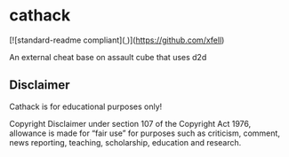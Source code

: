 # cathack
[![standard-readme compliant]([
](https://camo.githubusercontent.com/610ea27101b0b6052fac1b344723eadf0a7f0c7963df34529469f8e849551a13/68747470733a2f2f696d672e736869656c64732e696f2f62616467652f4c616e67767652d432532422532422d2532336633346237642e7376673f7374796c653d666c6174))](https://github.com/xfell)

An external cheat base on assault cube that uses d2d[
](https://camo.githubusercontent.com/610ea27101b0b6052fac1b344723eadf0a7f0c7963df34529469f8e849551a13/68747470733a2f2f696d672e736869656c64732e696f2f62616467652f4c616e67756167652d432532422532422d2532336633346237642e7376673f7374796c653d666c6174)

## Disclaimer
Cathack is for educational purposes only!

Copyright Disclaimer under section 107 of the Copyright Act 1976, allowance is made for “fair use” for purposes such as criticism, comment, news reporting, teaching, scholarship, education and research.
